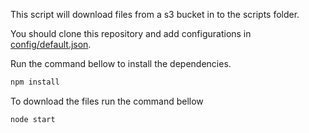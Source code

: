 This script will download files from a s3 bucket in to the scripts folder.

You should clone this repository and add configurations in [config/default.json](config/default.json).

Run the command bellow to install the dependencies.

```sh
npm install
```

To download the files run the command bellow

```sh
node start
```
